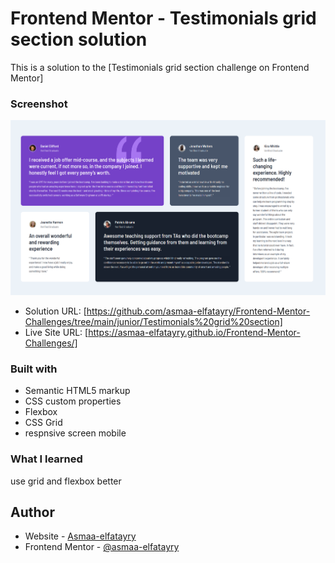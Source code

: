 # Frontend Mentor - Testimonials grid section solution

This is a solution to the [Testimonials grid section challenge on Frontend Mentor]




### Screenshot

![](./screenshot.png)



- Solution URL: [https://github.com/asmaa-elfatayry/Frontend-Mentor-Challenges/tree/main/junior/Testimonials%20grid%20section]
- Live Site URL: [https://asmaa-elfatayry.github.io/Frontend-Mentor-Challenges/]



### Built with

- Semantic HTML5 markup
- CSS custom properties
- Flexbox
- CSS Grid
- respnsive screen mobile

### What I learned

use grid and flexbox better





## Author

- Website - [Asmaa-elfatayry](https://github.com/asmaa-elfatayry)
- Frontend Mentor - [@asmaa-elfatayry](https://www.frontendmentor.io/profile/asmaa-elfatayry)
